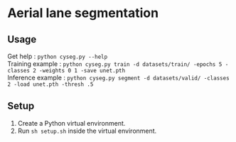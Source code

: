 # Aerial lane segmentation
## Usage
Get help : `python cyseg.py --help` <br>
Training example : `python cyseg.py train -d datasets/train/ -epochs 5 -classes 2 -weights 0 1 -save unet.pth` <br>
Inference example : `python cyseg.py segment -d datasets/valid/ -classes 2 -load unet.pth -thresh .5` <br>

## Setup
1. Create a Python virtual environment. <br>
2. Run `sh setup.sh` inside the virtual environment. <br>

